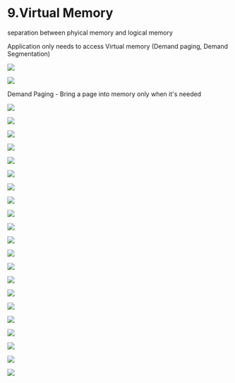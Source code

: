 # 9.Virtual Memory

separation between phyical memory and logical memory 

Application only needs to access Virtual memory \(Demand paging, Demand Segmentation\)

![](../.gitbook/assets/image%20%28103%29.png)



![](../.gitbook/assets/image%20%2888%29.png)



Demand Paging - Bring a page into memory only when it's needed

![](../.gitbook/assets/image%20%2844%29.png)

![](../.gitbook/assets/image%20%2831%29.png)

![](../.gitbook/assets/image%20%2868%29.png)

![](../.gitbook/assets/image%20%28121%29.png)

![](../.gitbook/assets/image%20%2894%29.png)

![](../.gitbook/assets/image%20%2899%29.png)

![](../.gitbook/assets/image%20%2812%29.png)



![](../.gitbook/assets/image%20%28126%29.png)



![](../.gitbook/assets/image%20%2875%29.png)

![](../.gitbook/assets/image%20%28101%29.png)

![](../.gitbook/assets/image%20%28119%29.png)

![](../.gitbook/assets/image%20%2821%29.png)

![](../.gitbook/assets/image%20%282%29.png)

![](../.gitbook/assets/image%20%2811%29.png)

![](../.gitbook/assets/image%20%2871%29.png)



![](../.gitbook/assets/image%20%28114%29.png)

![](../.gitbook/assets/image%20%2858%29.png)

![](../.gitbook/assets/image%20%2897%29.png)

![](../.gitbook/assets/image%20%2819%29.png)

![](../.gitbook/assets/image%20%2880%29.png)

![](../.gitbook/assets/image.png)

